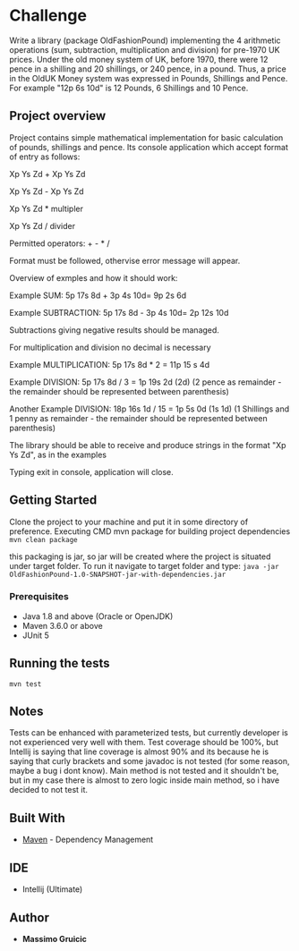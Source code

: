 # Challenge 

Write a library (package OldFashionPound) implementing the 4 arithmetic operations (sum, subtraction, multiplication and division) for pre-1970 UK prices.
Under the old money system of UK, before 1970, there were 12 pence in a shilling and 20 shillings, or 240 pence, in a pound. Thus,
a price in the OldUK Money system was expressed in Pounds, Shillings and Pence. For example "12p 6s 10d" is 12 Pounds, 6 Shillings and 10 Pence.  


## Project overview

Project contains simple mathematical implementation for basic calculation of pounds, shillings and pence. 
Its console application which accept format of entry as follows:

Xp Ys Zd + Xp Ys Zd

Xp Ys Zd - Xp Ys Zd

Xp Ys Zd * multipler

Xp Ys Zd / divider

Permitted operators: + - * /

Format must be followed, othervise error message will appear.

Overview of exmples and how it should work: 

Example SUM: 5p 17s 8d + 3p 4s 10d= 9p 2s 6d

Example SUBTRACTION: 5p 17s 8d - 3p 4s 10d= 2p 12s 10d

Subtractions giving negative results should be managed.

For multiplication and division no decimal is necessary

Example MULTIPLICATION: 5p 17s 8d * 2 = 11p 15 s 4d

Example DIVISION: 5p 17s 8d / 3 = 1p 19s 2d (2d) (2 pence as remainder - the remainder should be represented between parenthesis)

Another Example DIVISION: 18p 16s 1d / 15 = 1p 5s 0d   (1s 1d) (1 Shillings and 1 penny as remainder - the remainder should be represented between parenthesis)

The library should be able to receive and produce strings in the format "Xp Ys Zd", as in the examples

Typing exit in console, application will close.

## Getting Started

Clone the project to your machine and put it in some directory of preference.
Executing CMD mvn package for building project dependencies
`mvn clean package`

this packaging is jar, so jar will be created where the project is situated under target folder. To run it navigate to target folder and type: 
`java -jar OldFashionPound-1.0-SNAPSHOT-jar-with-dependencies.jar`

### Prerequisites

- Java 1.8 and above (Oracle or OpenJDK)
- Maven 3.6.0 or above
- JUnit 5

## Running the tests

`mvn test`

## Notes

Tests can be enhanced with parameterized tests, but currently developer is not experienced very well with them. Test coverage should be 100%, but Intellij is saying that line coverage is almost 90% and its because he is saying that curly brackets and some javadoc is not tested (for some reason, maybe a bug i dont know).
Main method is not tested and it shouldn't be, but in my case there is almost to zero logic inside main method, so i have decided to not test it.

## Built With

* [Maven](https://maven.apache.org/) - Dependency Management

## IDE

* Intellij (Ultimate)

## Author

* **Massimo Gruicic** 
